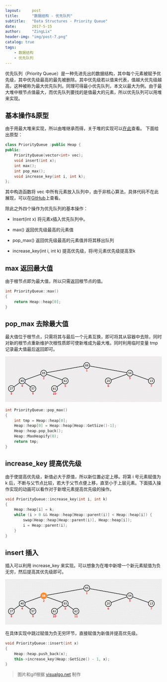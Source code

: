 ```yaml
---
layout:     post
title:      "数据结构 - 优先队列"
subtitle:   "Data Structures - Priority Queue"
date:       2017-5-15
author:     "ZingLix"
header-img: "img/post-7.png"
catalog: true
tags:
    - 数据结构
    - 优先队列
---
```


优先队列（Priority Queue）是一种先进先出的数据结构，其中每个元素被赋予优先级，其中优先级最高的最先被删除。其中优先级若以值来代表，值越大优先级越高，这种被称为最大优先队列。同理可得最小优先队列，本文以最大为例。由于最大堆中根节点值最大，而优先队列要找的是值最大的元素，所以优先队列可以用堆来实现。

## 基本操作&原型
由于用最大堆来实现，所以由堆继承而得，关于堆的实现可以[在此](/2017/05/15/Heap/)查看。
下面给出原型：

``` cpp
class PriorityQueue :public Heap {
public:
    PriorityQueue(vector<int> vec);
    void insert(int x);
    int max();
    int pop_max();
    void increase_key(int i, int k);
};
```

其中构造函数将 vec 中所有元素放入队列中，由于非核心算法，具体代码不在此展现，可以在[GitHub](https://github.com/ZingLix/Data-Structures-and-Algorithm/tree/master/Heap)上查看。

除此之外四个操作为优先队列的基本操作：
- Insert(int x) 将元素x插入优先队列中。

- max() 返回优先级最高的元素值

- pop_max() 返回优先级最高的元素值并将其移出队列

- increase_key(int i, int k) 提高优先级，将i号元素优先级提高至k

## max 返回最大值
由于根节点即为最大值，所以只需返回根节点的值。
``` cpp
int PriorityQueue::max()
{
    return Heap::heap[0];
}
```

## pop_max 去除最大值
最大值位于根节点，只需将其与最后一个元素互换，即可将其从容器中去除，同时对新的根节点重新维护次根性质即可使新堆成为最大堆。同时利用临时变量 tmp 记录最大值最后返回即可。

![ExtractMax.gif](/img/in-post/Heap/ExtractMax.gif)

``` cpp
int PriorityQueue::pop_max()
{
    int tmp = Heap::heap[0];
    Heap::heap[0] = Heap::heap[Heap::GetSize()-1];
    Heap::heap.pop_back();
    Heap::MaxHeapify(0);
    return tmp;
}
```

## increase_key 提高优先级
由于使提高优先级，新值必大于原值，所以新位置必定上移。将第 i 号元素赋值为 k 后，不断与父节点比较，若大于父节点便上移，直至小于上层元素。下面插入操作实现的动画可以看作对于新增元素提高优先级的操作。
``` cpp
void PriorityQueue::increase_key(int i, int k)
{
    Heap::heap[i] = k;
    while (i > 0 && Heap::heap[Heap::parent(i)] < Heap::heap[i]) {
        swap(Heap::heap[Heap::parent(i)], Heap::heap[i]);
        i = Heap::parent(i);
    }
}
```

## insert 插入
插入可以利用 increase_key 来实现。可以想象为在堆中新增一个新元素赋值为负无穷，然后提高其优先级即可。

![Insert.gif](/img/in-post/Heap/Insert.gif)

在具体实现中跳过赋值为负无穷环节，直接赋值为新值并提高优先级。
``` cpp
void PriorityQueue::insert(int x)
{
    Heap::heap.push_back(x);
    this->increase_key(Heap::GetSize() - 1, x);
}
```

> 图片和gif根据 [visualgo.net](https://visualgo.net/) 制作

